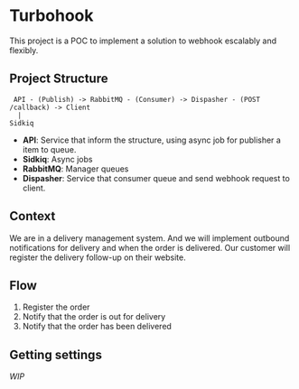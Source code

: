 # Turbohook

This project is a POC to implement a solution to webhook escalably and flexibly.

## Project Structure

```
 API - (Publish) -> RabbitMQ - (Consumer) -> Dispasher - (POST /callback) -> Client
  |
Sidkiq
```

- **API**: Service that inform the structure, using async job for publisher a item to queue.
- **Sidkiq**: Async jobs
- **RabbitMQ**: Manager queues
- **Dispasher**: Service that consumer queue and send webhook request to client.

## Context

We are in a delivery management system. And we will implement outbound notifications for delivery and when the order is delivered.
Our customer will register the delivery follow-up on their website.

## Flow

1. Register the order
2. Notify that the order is out for delivery
3. Notify that the order has been delivered

## Getting settings

_WIP_

